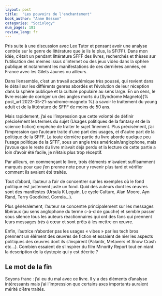 ```yaml
---
layout: post
title:  "Les pouvoirs de l'enchantement"
book_author: "Anne Besson"
categories: "Sociology"
num_pages: 181
review_lang: fr
---
```


Pris suite à une discussion avec Lex Tutor et pensant avoir une analyse centrée sur le genre de littérature que je lis le plus, la SF(FF). Dans mon idée, c’était un pendant littérature SFFF des livres, recherchés et thèses sur l’utilisation des memes issus d’internet ou des jeux vidéo dans la sphère publique et notamment les manifestations de ces dernières années, en France avec les Gilets Jaunes ou ailleurs.

Dans l’ensemble, c’est un travail académique très poussé, qui revient dans le détail sur les différents genres abordés et l’évolution de leur réception dans la sphère publique et la culture populaire au sens large. En un sens, le livre essaie de corriger un des angles morts du [Syndrome Magneto]{% post_url 2023-05-21-syndrome-magneto %} a savoir le traitement du  young adult et de la littérature de SFFF de moins de 50 ans.

Mais rapidement, j’ai eu l’impression que cette volonté de définir précisément les termes du sujet (Usages politiques de la fantasy et de la science fiction) empêche de traiter le sujet finement. Plus précisément, j’ai l’impression que l’auteure traite d’une part des usages, et d'autre part de la politique de la SFFF. La toute dernière partie du livre aborde quelque peu l’usage politique de la SFFF, sous un angle très américain/anglophone, mais j’avoue que le reste du livre m’avait déjà perdu et la lecture de cette partie a loin d’avoir été facile, je n’étais plus trop réceptif.

Par ailleurs, en commençant le livre, trois éléments m’avaient suffisamment marqués pour que j’en prenne note pour y revenir plus tard et vérifier comment ils avaient été traités.

Tout d’abord, l’auteur a l’air de concentrer sur les exemples où le fond politique est justement juste un fond. Quid des auteurs dont les œuvres sont des manifestes (Ursula K Leguin, Le cycle Culture, Alan Moore, Ayn Rand, Terry Goodkind, Correia…).

Plus généralement, l’auteur se concentre principalement sur les messages libéraux (au sens anglophone du terme c-à-d de gauche) et semble passer sous silence tous les auteurs réactionnaires qui ont des fans qui prennent leurs messages *très* à cœur et sont prêts à les mettre en œuvre.

Enfin, l’autrice n’aborder pas les usages « vibes » par les tech bros prennent un élément des œuvres de fiction et essaient de nier les aspects politiques des œuvres dont ils s’inspirent (Palantir, Metavers et Snow Crash etc…). Combien essaient de s’inspirer du film Minority Report tout en niant la description de la dystopie qui y est décrite ?

## Le mot de la fin

Soyons franc : j’ai eu du mal avec ce livre. Il y a des éléments d’analyse intéressants mais j’ai l’impression que certains axes importants auraient mérité d’être traités.